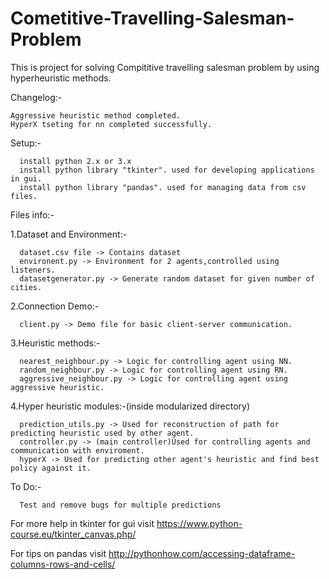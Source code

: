 # Cometitive-Travelling-Salesman-Problem

This is project for solving Compititive travelling salesman problem by using hyperheuristic methods.

Changelog:-
	
	Aggressive heuristic method completed.
	HyperX tseting for nn completed successfully.

Setup:-

      install python 2.x or 3.x
      install python library "tkinter". used for developing applications in gui.
      install python library "pandas". used for managing data from csv files.

Files info:-

1.Dataset and Environment:-

      dataset.csv file -> Contains dataset
      environent.py -> Environment for 2 agents,controlled using listeners.
      datasetgenerator.py -> Generate random dataset for given number of cities.

2.Connection Demo:-
      
      client.py -> Demo file for basic client-server communication.
      
3.Heuristic methods:-
      
      nearest_neighbour.py -> Logic for controlling agent using NN.
      random_neighbour.py -> Logic for controlling agent using RN.
      aggressive_neighbour.py -> Logic for controlling agent using aggressive heuristic.
      
4.Hyper heuristic modules:-(inside modularized directory)
      
      prediction_utils.py -> Used for reconstruction of path for predicting heuristic used by other agent.
      controller.py -> (main controller)Used for controlling agents and communication with enviroment.
      hyperX -> Used for predicting other agent's heuristic and find best policy against it.

To Do:-
      
      Test and remove bugs for multiple predictions
      



      
For more help in tkinter for gui visit https://www.python-course.eu/tkinter_canvas.php/

For tips on pandas visit http://pythonhow.com/accessing-dataframe-columns-rows-and-cells/
